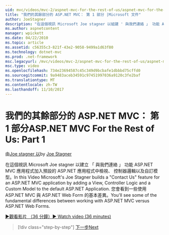 ```yaml
---
uid: mvc/videos/mvc-2/aspnet-mvc-for-the-rest-of-us/aspnet-mvc-for-the-rest-of-us-part-1
title: "我們的其餘部分的 ASP.NET MVC： 第 1 部分 |Microsoft 文件"
author: JoeStagner
description: "在這個視訊 Microsoft Joe stagner 以組建 ' 與我們連絡 」 功能 ASP.NET MVC 應用程式檢視、 控制器邏輯以及自訂模型加入 t..."
ms.author: aspnetcontent
manager: wpickett
ms.date: 04/22/2010
ms.topic: article
ms.assetid: c56355c3-821f-43e2-9058-9499a1d63f80
ms.technology: dotnet-mvc
ms.prod: .net-framework
msc.legacyurl: /mvc/videos/mvc-2/aspnet-mvc-for-the-rest-of-us/aspnet-mvc-for-the-rest-of-us-part-1
msc.type: video
ms.openlocfilehash: 734e23694587c45c349d9bcbafe1dbbbd75cffd0
ms.sourcegitcommit: 9a9483aceb34591c97451997036a9120c3fe2baf
ms.translationtype: MT
ms.contentlocale: zh-TW
ms.lasthandoff: 11/10/2017
---
```

<a name="aspnet-mvc-for-the-rest-of-us-part-1"></a><span data-ttu-id="75a20-103">我們的其餘部分的 ASP.NET MVC： 第 1 部分</span><span class="sxs-lookup"><span data-stu-id="75a20-103">ASP.NET MVC For the Rest of Us: Part 1</span></span>
====================
<span data-ttu-id="75a20-104">由[Joe stagner 以](https://github.com/JoeStagner)</span><span class="sxs-lookup"><span data-stu-id="75a20-104">by [Joe Stagner](https://github.com/JoeStagner)</span></span>

<span data-ttu-id="75a20-105">在這個視訊 Microsoft Joe stagner 以建立 「 與我們連絡 」 功能 ASP.NET MVC 應用程式加入預設的 ASP.NET 應用程式中檢視、 控制器邏輯以及自訂模型。</span><span class="sxs-lookup"><span data-stu-id="75a20-105">In this Video Microsoft's Joe Stagner builds a "Contact Us" feature for an ASP.NET MVC application by adding a View, Controller Logic and a Custom Model to the default ASP.NET Application.</span></span> <span data-ttu-id="75a20-106">您會看到一些使用 ASP.NET MVC 與 ASP.NET Web Form 的基本差異。</span><span class="sxs-lookup"><span data-stu-id="75a20-106">You'll see some of the fundamental differences between working with ASP.NET MVC versus ASP.NET Web Forms.</span></span>

[<span data-ttu-id="75a20-107">&#9654;觀看影片 （36 分鐘）</span><span class="sxs-lookup"><span data-stu-id="75a20-107">&#9654; Watch video (36 minutes)</span></span>](https://channel9.msdn.com/Blogs/ASP-NET-Site-Videos/aspnet-mvc-for-the-rest-of-us-part-1)

>[!div class="step-by-step"]
[<span data-ttu-id="75a20-108">下一步</span><span class="sxs-lookup"><span data-stu-id="75a20-108">Next</span></span>](aspnet-mvc-for-the-rest-of-us-part-2.md)
